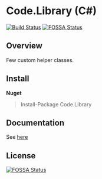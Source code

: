 Code.Library (C#)
====================
[![Build Status](https://dev.azure.com/thakku/Code.Library/_apis/build/status/Abhith.Code.Library)](https://dev.azure.com/thakku/Code.Library/_build/latest?definitionId=1)
[![FOSSA Status](https://app.fossa.io/api/projects/git%2Bgithub.com%2FAbhith%2FCode.Library.svg?type=shield)](https://app.fossa.io/projects/git%2Bgithub.com%2FAbhith%2FCode.Library?ref=badge_shield)


## Overview
Few custom helper classes.

## Install
**Nuget**
> Install-Package Code.Library 

## Documentation
See [here](https://code-library.abhith.net)

## License
[![FOSSA Status](https://app.fossa.io/api/projects/git%2Bgithub.com%2FAbhith%2FCode.Library.svg?type=large)](https://app.fossa.io/projects/git%2Bgithub.com%2FAbhith%2FCode.Library?ref=badge_large)
